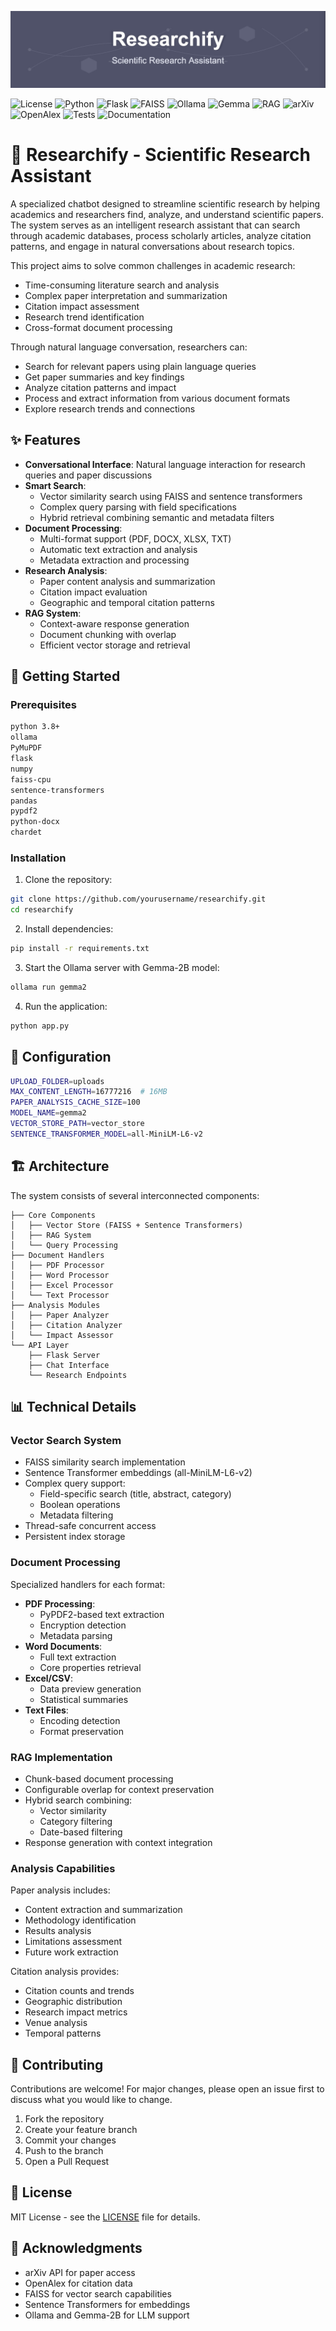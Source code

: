 ![Book Translator](https://raw.githubusercontent.com/KazKozDev/researchify/main/banner.jpg)

![License](https://img.shields.io/badge/license-MIT-blue.svg)
![Python](https://img.shields.io/badge/python-3.8%2B-brightgreen)
![Flask](https://img.shields.io/badge/flask-2.0%2B-lightgrey)
![FAISS](https://img.shields.io/badge/FAISS-1.7%2B-orange)
![Ollama](https://img.shields.io/badge/ollama-1.0.0-brightgreen)
![Gemma](https://img.shields.io/badge/gemma-2.9B-purple)
![RAG](https://img.shields.io/badge/RAG-enabled-success)
![arXiv](https://img.shields.io/badge/arXiv-API-red)
![OpenAlex](https://img.shields.io/badge/OpenAlex-API-green)
![Tests](https://img.shields.io/badge/tests-passing-success)
![Documentation](https://img.shields.io/badge/docs-ready-blue)

# 🔬 Researchify - Scientific Research Assistant

A specialized chatbot designed to streamline scientific research by helping academics and researchers find, analyze, and understand scientific papers. The system serves as an intelligent research assistant that can search through academic databases, process scholarly articles, analyze citation patterns, and engage in natural conversations about research topics.

This project aims to solve common challenges in academic research:
- Time-consuming literature search and analysis
- Complex paper interpretation and summarization
- Citation impact assessment
- Research trend identification
- Cross-format document processing

Through natural language conversation, researchers can:
- Search for relevant papers using plain language queries
- Get paper summaries and key findings
- Analyze citation patterns and impact
- Process and extract information from various document formats
- Explore research trends and connections

## ✨ Features

- **Conversational Interface**: Natural language interaction for research queries and paper discussions
- **Smart Search**: 
  - Vector similarity search using FAISS and sentence transformers
  - Complex query parsing with field specifications
  - Hybrid retrieval combining semantic and metadata filters
- **Document Processing**:
  - Multi-format support (PDF, DOCX, XLSX, TXT)
  - Automatic text extraction and analysis
  - Metadata extraction and processing
- **Research Analysis**:
  - Paper content analysis and summarization
  - Citation impact evaluation
  - Geographic and temporal citation patterns
- **RAG System**:
  - Context-aware response generation
  - Document chunking with overlap
  - Efficient vector storage and retrieval

## 🚀 Getting Started

### Prerequisites

```bash
python 3.8+
ollama
PyMuPDF
flask
numpy
faiss-cpu
sentence-transformers
pandas
pypdf2
python-docx
chardet
```

### Installation

1. Clone the repository:
```bash
git clone https://github.com/yourusername/researchify.git
cd researchify
```

2. Install dependencies:
```bash
pip install -r requirements.txt
```

3. Start the Ollama server with Gemma-2B model:
```bash
ollama run gemma2
```

4. Run the application:
```bash
python app.py
```

## 🔧 Configuration

```bash
UPLOAD_FOLDER=uploads
MAX_CONTENT_LENGTH=16777216  # 16MB
PAPER_ANALYSIS_CACHE_SIZE=100
MODEL_NAME=gemma2
VECTOR_STORE_PATH=vector_store
SENTENCE_TRANSFORMER_MODEL=all-MiniLM-L6-v2
```

## 🏗️ Architecture

The system consists of several interconnected components:

```
├── Core Components
│   ├── Vector Store (FAISS + Sentence Transformers)
│   ├── RAG System
│   └── Query Processing
├── Document Handlers
│   ├── PDF Processor
│   ├── Word Processor
│   ├── Excel Processor
│   └── Text Processor
├── Analysis Modules
│   ├── Paper Analyzer
│   ├── Citation Analyzer
│   └── Impact Assessor
└── API Layer
    ├── Flask Server
    ├── Chat Interface
    └── Research Endpoints
```

## 📊 Technical Details

### Vector Search System

- FAISS similarity search implementation
- Sentence Transformer embeddings (all-MiniLM-L6-v2)
- Complex query support:
  - Field-specific search (title, abstract, category)
  - Boolean operations
  - Metadata filtering
- Thread-safe concurrent access
- Persistent index storage

### Document Processing

Specialized handlers for each format:
- **PDF Processing**:
  - PyPDF2-based text extraction
  - Encryption detection
  - Metadata parsing
- **Word Documents**:
  - Full text extraction
  - Core properties retrieval
- **Excel/CSV**:
  - Data preview generation
  - Statistical summaries
- **Text Files**:
  - Encoding detection
  - Format preservation

### RAG Implementation

- Chunk-based document processing
- Configurable overlap for context preservation
- Hybrid search combining:
  - Vector similarity
  - Category filtering
  - Date-based filtering
- Response generation with context integration

### Analysis Capabilities

Paper analysis includes:
- Content extraction and summarization
- Methodology identification
- Results analysis
- Limitations assessment
- Future work extraction

Citation analysis provides:
- Citation counts and trends
- Geographic distribution
- Research impact metrics
- Venue analysis
- Temporal patterns

## 🤝 Contributing

Contributions are welcome! For major changes, please open an issue first to discuss what you would like to change.

1. Fork the repository
2. Create your feature branch
3. Commit your changes
4. Push to the branch
5. Open a Pull Request

## 📝 License

MIT License - see the [LICENSE](LICENSE) file for details.

## 🙏 Acknowledgments

- arXiv API for paper access
- OpenAlex for citation data
- FAISS for vector search capabilities
- Sentence Transformers for embeddings
- Ollama and Gemma-2B for LLM support
